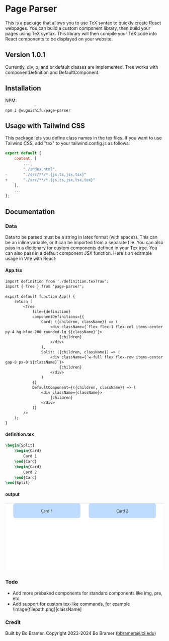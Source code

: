 # Page Parser

This is a package that allows you to use TeX syntax to quickly create React webpages. You can build a custom component library, then build your pages using TeX syntax. This library will then compile your TeX code into React components to be displayed on your website.

## Version 1.0.1

Currently, div, p, and br default classes are implemented. Tree works with componentDefinition and DefaultComponent.

## Installation

NPM:

```.
npm i @wuguishifu/page-parser
```

## Usage with Tailwind CSS

This package lets you define class names in the tex files. If you want to use Tailwind CSS, add "tex" to your tailwind.config.js as follows:

```js
export default {
    content: [
        ...,
        "./index.html",
-       "./src/**/*.{js,ts,jsx,tsx}"
+       "./src/**/*.{js,ts,jsx,tsx,tex}"
    ],
    ...
};
```

## Documentation

### Data

Data to be parsed must be a string in latex format (with spaces). This can be an inline variable, or it can be imported from a separate file. You can also pass in a dictionary for custom components defined in your Tex tree. You can also pass in a default component JSX function. Here's an example usage in Vite with React:

#### App.tsx

```tsx
import definition from './definition.tex?raw';
import { Tree } from 'page-parser';

export default function App() {
    return (
        <Tree
            file={definition}
            componentDefinitions={{
                Card: ({children, className}) => (
                    <div className={`flex flex-1 flex-col items-center py-4 bg-blue-200 rounded-lg ${className}`}>
                        {children}
                    </div>
                ),
                Split: ({children, className}) => (
                    <div className={`w-full flex flex-row items-center gap-8 px-8 ${className}`}>
                        {children}
                    </div>
                )
            }}
            DefaultComponent={({children, className}) => (
                <div className={className}>
                    {children}
                </div>
            )}
        />
    );
}
```

#### definition.tex

```tex
\begin{Split}
    \begin{Card}
        Card 1
    \end{Card}
    \begin{Card}
        Card 2
    \end{Card}
\end{Split}
```

#### output

![preview.png](preview.png)

### Todo

- Add more prebaked components for standard components like img, pre, etc.
- Add support for custom tex-like commands, for example \image{filepath.png}[className]

### Credit

Built by Bo Bramer. Copyright 2023-2024 Bo Bramer (<bbramer@uci.edu>)
